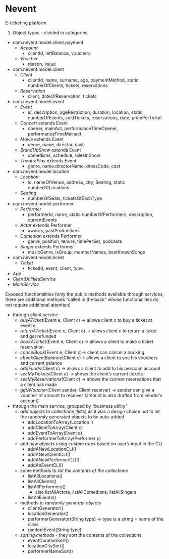 # Nevent
E-ticketing platform
1) Object types - divided in categories

* com.nevent.model.client.payment
    * *Account*
        * clientId, leftBalance, vouchers
    * *Voucher*
        * reason, value
* com.nevent.model.client
    * *Client*
        * clientId, name, surname, age, paymentMethod, static numberOfClients, tickets, reservations
    * *Reservation*
        * client, dateOfReservation, tickets
* com.nevent.model.event
    * *Event*
        * id, description, ageRestriction, duration, location, static numberOfEvents, soldTickets, reservations, date, pricePerTicket
    * *Concert* extends Event
        * opener, mainAct, performanceTimeOpener, performanceTimeMainact
    * *Movie* extends Event
        * genre, name, director, cast
    * *StandUpShow* extends Event
        * comedians, schedule, rolesInShow
    * *TheatrePlay* extends Event
        * genre, name.directorName, dressCode, cast
* com.nevent.model.location
    * *Location*
        * id, nameOfVenue, address, city, Seating, static numberOfLocations
    * *Seating*
        * numberOfSeats, ticketsOfEachType
* com.nevent.model.performer
    * *Performer*
        * performerId, name, static numberOfPerformers, description, currentEvents
    * *Actor* extends Performer
        * awards, pastProductions
    * *Comedian* extends Performer
        * genre, position, tenure, timePerSet, podcasts
    * *Singer* extends Performer
        * musicGenre, isGroup, memberNames, bestKnownSongs
* com.nevent.model.ticket
    * *Ticket*
        * ticketId, event, client, type
* *App*
* *ClientUtilitiesService*
* *MainService*

Exposed functionalities (only the public methods available through services, there are additional methods “called in the back” whose functionalities do not require additional attention)

* through client service
    * *buyATicket*(Event e, Client c) → allows client c to buy a ticket at event e
    * *returnATicket*(Event e, Client c) → allows client c to return a ticket and get refunded
    * *bookATicket*(Event e, Client c) → allows a client to make a ticket reservation
    * *cancelBook*(Event e, Client c)→ client can cancel a booking
    * *checkClientBalance*(Client c)→ allows a client to see his vouchers and current balance
    * *addFunds*(Client c) → allows a client to add to his personal account
    * *seeMyTickets*(Client c) → shows the client’s current tickets
    * *seeMyReservations*(Client c) → shows the current reservations that a client has made
    * *giftAVouche*r(Client sender, Client receiver) → sender can give a voucher of amount to receiver (amount is also drafted from sender’s account)
* through the main service, grouped by “business utility“
    * *add objects to collections* (lists) as it was a design choice not to let the randomly generated objects to be auto-added
        * addLocationToArray(Location l)
        * addClientToArray(Client c)
        * addEventToArray(Event e)
        * addPerformerToArray(Performer p)
    * add n*ew objects using custom trees* based on user’s input in the CLI
        * addANewLocationCLI()
        * addANewClientCLI()
        * addANewPerformerCLI()
        * addAnEventCLI()
    * some methods to *list the contents of the collections*
        *  listAllLocations()
        * listAllClients()
        * listAllPerformers()
            * also listAllActors, listAllComedians, listAllSingers
        * listAllEvents()
    * methods to *randomly generate objects*
        * clientGenerator()
        * locationGenerator()
        * performerGenerator(String type) → type is a string = name of the class
        * randomEvent(String type)
    * *sorting methods* - they sort the contents of the collections
        * eventDurationSort()
        * locationCitySort()
        * performerNameSort()

